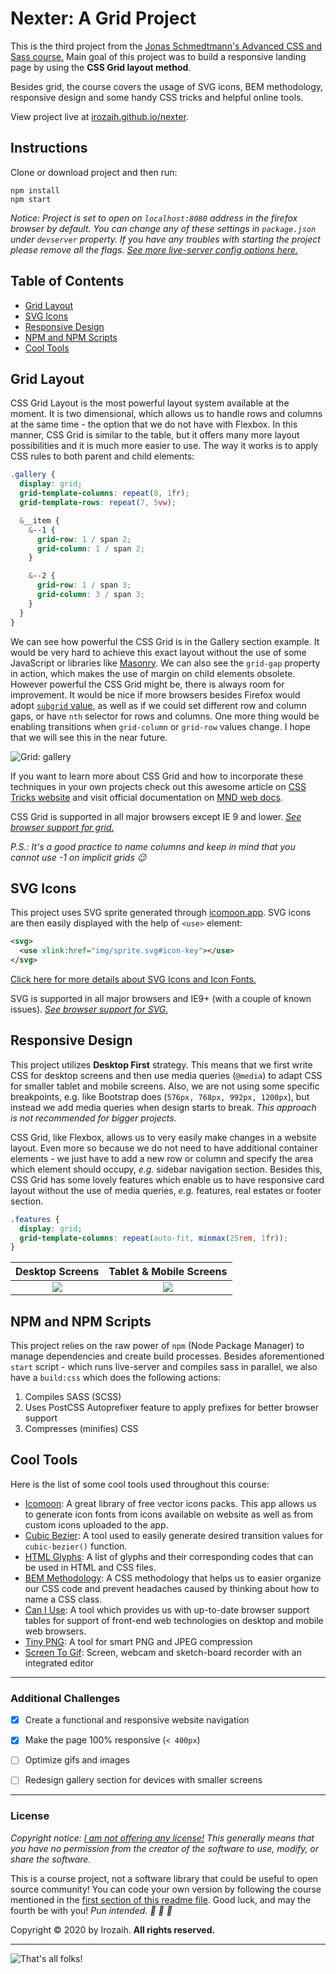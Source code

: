 # Nexter: A Grid Project

This is the third project from the [Jonas Schmedtmann's Advanced CSS and Sass course.](https://www.udemy.com/advanced-css-and-sass/ "Udemy | Advanced CSS and Sass: Flexbox, Grid, Animations and More!") Main goal of this project was to build a responsive landing page by using the **CSS Grid layout method**.

Besides grid, the course covers the usage of SVG icons, BEM methodology, responsive design and some handy CSS tricks and helpful online tools.

View project live at [irozaih.github.io/nexter](https://irozaih.github.io/nexter/).


## Instructions

Clone or download project and then run:

```
npm install
npm start
```

*Notice: Project is set to open on `localhost:8080` address in the firefox browser by default. You can change any of these settings in `package.json` under `devserver` property. If you have any troubles with starting the project please remove all the flags. [See more live-server config options here.](https://github.com/tapio/live-server#usage-from-command-line)*


## Table of Contents

- [Grid Layout](#grid-layout)
- [SVG Icons](#svg-icons)
- [Responsive Design](#responsive-design)
- [NPM and NPM Scripts](npm-adn-npm-scripts)
- [Cool Tools](#cool-tools)


## Grid Layout

CSS Grid Layout is the most powerful layout system available at the moment. It is two dimensional, which allows us to handle rows and columns at the same time - the option that we do not have with Flexbox. In this manner, CSS Grid is similar to the table, but it offers many more layout possibilities and it is much more easier to use. The way it works is to apply CSS rules to both parent and child elements:

```scss
.gallery {
  display: grid;
  grid-template-columns: repeat(8, 1fr);
  grid-template-rows: repeat(7, 5vw);

  &__item {
    &--1 {
      grid-row: 1 / span 2;
      grid-column: 1 / span 2;
    }

    &--2 {
      grid-row: 1 / span 3;
      grid-column: 3 / span 3;
    }
  }
}
```

We can see how powerful the CSS Grid is in the Gallery section example. It would be very hard to achieve this exact layout without the use of some JavaScript or libraries like [Masonry](https://masonry.desandro.com/). We can also see the `grid-gap` property in action, which makes the use of margin on child elements obsolete. However powerful the CSS Grid might be, there is always room for improvement. It would be nice if more browsers besides Firefox would adopt [`subgrid` value](https://caniuse.com/?search=subgrid "Can I use subgrid?"), as well as if we could set different row and column gaps, or have `nth` selector for rows and columns. One more thing would be enabling transitions when `grid-column` or `grid-row` values change. I hope that we will see this in the near future.

![Grid: gallery](img/readme/gallery.png "Grid gallery")

If you want to learn more about CSS Grid and how to incorporate these techniques in your own projects check out this awesome article on [CSS Tricks website](https://css-tricks.com/snippets/css/complete-guide-grid/ "A Complete Guide to Grid") and visit official documentation on [MND web docs](https://developer.mozilla.org/en-US/docs/Web/CSS/CSS_Grid_Layout "CSS Grid Layout").

CSS Grid is supported in all major browsers except IE 9 and lower. *[See browser support for grid.](https://caniuse.com/?search=grid "Can I use grid?")*

*P.S.: It's a good practice to name columns and keep in mind that you cannot use -1 on implicit grids :wink:*


## SVG Icons

This project uses SVG sprite generated through [icomoon.app](https://icomoon.io/). SVG icons are then easily displayed with the help of `<use>` element:

```xml
<svg>
  <use xlink:href="img/sprite.svg#icon-key"></use>
</svg>
```

[Click here for more details about SVG Icons and Icon Fonts.](https://github.com/Irozaih/trillo#svg-icons-vs-icon-fonts "Trillo: A Flexbox Project")

SVG is supported in all major browsers and IE9+ (with a couple of known issues). *[See browser support for SVG.](https://caniuse.com/?search=svg)*


## Responsive Design

This project utilizes **Desktop First** strategy. This means that we first write CSS for desktop screens and then use media queries (`@media`) to adapt CSS for smaller tablet and mobile screens. Also, we are not using some specific breakpoints, e.g. like Bootstrap does (`576px, 768px, 992px, 1200px`), but instead we add media queries when design starts to break. *This approach is not recommended for bigger projects.*

CSS Grid, like Flexbox, allows us to very easily make changes in a website layout. Even more so because we do not need to have additional container elements - we just have to add a new row or column and specify the area which element should occupy, *e.g.* sidebar navigation section. Besides this, CSS Grid has some lovely features which enable us to have responsive card layout without the use of media queries, *e.g.* features, real estates or footer section.

```css
.features {
  display: grid;
  grid-template-columns: repeat(auto-fit, minmax(25rem, 1fr));
}
```

| Desktop Screens                             | Tablet & Mobile Screens                     |
|:-------------------------------------------:|:-------------------------------------------:|
| ![](img/readme/desktop-screens.png)         | ![](img/readme/tablet-mobile-screens.png)   |


## NPM and NPM Scripts

This project relies on the raw power of `npm` (Node Package Manager) to manage dependencies and create build processes. Besides aforementioned `start` script - which runs live-server and compiles sass in parallel, we also have a `build:css` which does the following actions:

1. Compiles SASS (SCSS)
2. Uses PostCSS Autoprefixer feature to apply prefixes for better browser support
3. Compresses (minifies) CSS


## Cool Tools

Here is the list of some cool tools used throughout this course:

- [Icomoon](https://icomoon.io/): A great library of free vector icons packs. This app allows us to generate icon fonts from icons available on website as well as from custom icons uploaded to the app.
- [Cubic Bezier](https://cubic-bezier.com/): A tool used to easily generate desired transition values for `cubic-bezier()` function.
- [HTML Glyphs](https://css-tricks.com/snippets/html/glyphs/): A list of glyphs and their corresponding codes that can be used in HTML and CSS files.
- [BEM Methodology](http://getbem.com/): A CSS methodology that helps us to easier organize our CSS code and prevent headaches caused by thinking about how to name a CSS class.
- [Can I Use](https://caniuse.com/): A tool which provides us with up-to-date browser support tables for support of front-end web technologies on desktop and mobile web browsers.
- [Tiny PNG](https://tinypng.com/): A tool for smart PNG and JPEG compression
- [Screen To Gif](https://www.screentogif.com/): Screen, webcam and sketch-board recorder with an integrated editor


---

### Additional Challenges

- [X] Create a functional and responsive website navigation
- [X] Make the page 100% responsive (`< 400px`)
- [ ] Optimize gifs and images
- [ ] Redesign gallery section for devices with smaller screens


---

### License

*Copyright notice: [I am not offering any license!](https://choosealicense.com/no-permission/) This generally means that you have no permission from the creator of the software to use, modify, or share the software.*

This is a course project, not a software library that could be useful to open source community! You can code your own version by following the course mentioned in the [first section of this readme file](#nexter-a-grid-project). Good luck, and may the fourth be with you! *Pun intended. :see_no_evil: :hear_no_evil: :speak_no_evil:*

Copyright &copy; 2020 by Irozaih. **All rights reserved.**


---

![That's all folks!](img/readme/thats-all-folks-looney-tunes.gif "That's all folks!")

